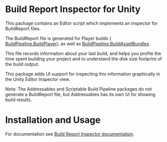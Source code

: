 Build Report Inspector for Unity
================================

This package contains an Editor script which implements an inspector for BuildReport files.

The BuildReport file is generated for Player builds ( [BuildPipeline.BuildPlayer](https://docs.unity3d.com/ScriptReference/BuildPipeline.BuildPlayer.html)), as well as [BuildPipeline.BuildAssetBundles](https://docs.unity3d.com/ScriptReference/BuildPipeline.BuildPlayer.html). 

This file records information about your last build, and helps you profile the time spent building your project and to understand the disk size footprint of the build output.

This package adds UI support for inspecting this information graphically in the Unity Editor Inspector view.  

Note: The Addressables and Scriptable Build Pipeline packages do not generate a BuildReport file, but Addressables has its own UI for showing build results.

Installation and Usage
======================

For documentation see [Build Report Inspector documentation](Documentation~/com.unity.build-report-inspector.md).
